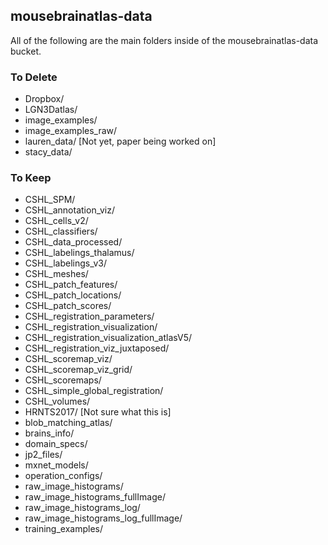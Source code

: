 ## mousebrainatlas-data
All of the following are the main folders inside of the mousebrainatlas-data bucket.
                           
### To Delete
- Dropbox/
- LGN3Datlas/
- image_examples/
- image_examples_raw/
- lauren_data/                             [Not yet, paper being worked on]
- stacy_data/

### To Keep
- CSHL_SPM/
- CSHL_annotation_viz/
- CSHL_cells_v2/
- CSHL_classifiers/
- CSHL_data_processed/
- CSHL_labelings_thalamus/
- CSHL_labelings_v3/
- CSHL_meshes/
- CSHL_patch_features/
- CSHL_patch_locations/
- CSHL_patch_scores/
- CSHL_registration_parameters/
- CSHL_registration_visualization/
- CSHL_registration_visualization_atlasV5/
- CSHL_registration_viz_juxtaposed/
- CSHL_scoremap_viz/
- CSHL_scoremap_viz_grid/
- CSHL_scoremaps/
- CSHL_simple_global_registration/
- CSHL_volumes/
- HRNTS2017/                              [Not sure what this is]
- blob_matching_atlas/
- brains_info/
- domain_specs/
- jp2_files/
- mxnet_models/
- operation_configs/
- raw_image_histograms/
- raw_image_histograms_fullImage/
- raw_image_histograms_log/
- raw_image_histograms_log_fullImage/
- training_examples/
 
